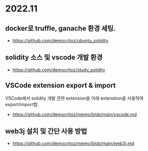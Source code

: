 # 2022.11

## docker로 truffle, ganache 환경 세팅.
- https://github.com/democritoz/ubuntu_solidity


## solidity 소스 및 vscode 개발 환경
- https://github.com/democritoz/study_solidity


## VSCode extension export & import
VSCode에서 solidity 개발 관련 extension을 아래 extenstion을 사용하여 export/import함.
- https://github.com/democritoz/memo/blob/main/vscode.md


## web3j 설치 및 간단 사용 방법
- https://github.com/democritoz/memo/blob/main/web3j.md
